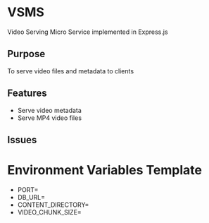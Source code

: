 # VSMS
Video Serving Micro Service implemented in Express.js

## Purpose
To serve video files and metadata to clients

## Features
- Serve video metadata
- Serve MP4 video files

## Issues

# Environment Variables Template
- PORT=
- DB_URL=
- CONTENT_DIRECTORY=
- VIDEO_CHUNK_SIZE=